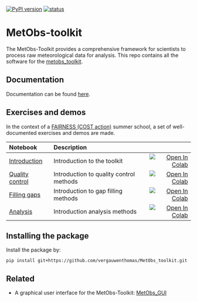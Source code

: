 [![PyPI version](https://badge.fury.io/py/metobs-toolkit.svg)](https://badge.fury.io/py/metobs-toolkit)
[![status](https://joss.theoj.org/papers/ffa3a79315bdf4c4793992a1de41193d/status.svg)](https://joss.theoj.org/papers/ffa3a79315bdf4c4793992a1de41193d)
# MetObs-toolkit
The MetObs-Toolkit provides a comprehensive framework for scientists to process raw meteorological data for analysis.
This repo contains all the software for the [metobs_toolkit](https://test.pypi.org/project/metobs-toolkit/).

## Documentation
Documentation can be found [here](https://vergauwenthomas.github.io/MetObs_toolkit/).

## Exercises and demos
In the context of a [FAIRNESS (COST action)](https://www.fairness-ca20108.eu/) summer school, a set of well-documented exercises and demos are made. 

| Notebook  | Description  |       |
|:----------|:-------------|------:|
| [Introduction](https://github.com/vergauwenthomas/MetObs_toolkit/blob/master/examples/Introduction_01.ipynb) | Introduction to the toolkit | [![Open In Colab](https://colab.research.google.com/assets/colab-badge.svg)](https://colab.research.google.com/github/vergauwenthomas/MetObs_toolkit/blob/master/examples/Introduction_01.ipynb) |
| [Quality control](https://github.com/vergauwenthomas/MetObs_toolkit/blob/master/examples/Quality_control_excercise_02.ipynb) | Introduction to quality control methods | [![Open In Colab](https://colab.research.google.com/assets/colab-badge.svg)](https://colab.research.google.com/github/vergauwenthomas/MetObs_toolkit/blob/master/examples/Quality_control_excercise_02.ipynb)|
| [Filling gaps](https://github.com/vergauwenthomas/MetObs_toolkit/blob/master/examples/Gap_filling_excercise_03.ipynb) | Introduction to gap filling methods | [![Open In Colab](https://colab.research.google.com/assets/colab-badge.svg)](https://colab.research.google.com/github/vergauwenthomas/MetObs_toolkit/blob/master/examples/Gap_filling_excercise_03.ipynb)|
| [Analysis](https://github.com/vergauwenthomas/MetObs_toolkit/blob/master/examples/Urban_analysis_excercise_04.ipynb) | Introduction analysis methods | [![Open In Colab](https://colab.research.google.com/assets/colab-badge.svg)](https://colab.research.google.com/github/vergauwenthomas/MetObs_toolkit/blob/master/examples/Urban_analysis_excercise_04.ipynb)|



## Installing the package
Install the package by:

`pip install git+https://github.com/vergauwenthomas/MetObs_toolkit.git`

## Related
* A graphical user interface for the MetObs-Toolkit: [MetObs_GUI](https://github.com/vergauwenthomas/MetObs_GUI)
